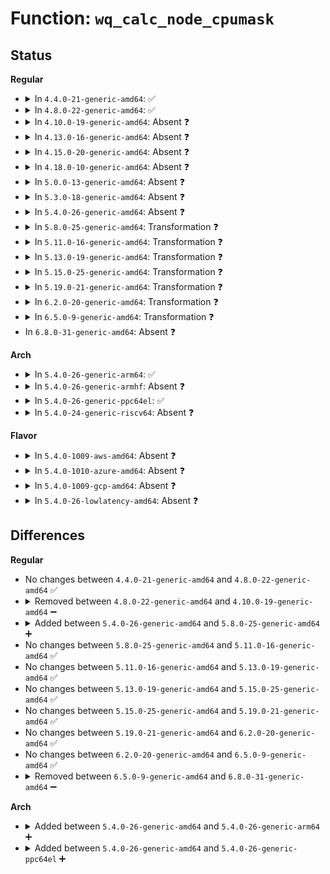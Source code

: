 # Function: <code>wq_calc_node_cpumask</code>

## Status
<b>Regular</b>
<ul>
<li>
<details>
<summary>In <code>4.4.0-21-generic-amd64</code>: ✅</summary>

```c
bool wq_calc_node_cpumask(const struct workqueue_attrs * attrs, int node, int cpu_going_down, cpumask_t * cpumask)
```

```json
{
  "name": "wq_calc_node_cpumask",
  "collision_type": "Unique Static",
  "inline_type": "No",
  "funcs": [
    {
      "addr": 18446744071579465184,
      "name": "wq_calc_node_cpumask",
      "external": false,
      "loc": "kernel/workqueue.c:3437",
      "file": "kernel/workqueue.c",
      "inline": "seen, unknown",
      "caller_inline": [],
      "caller_func": [
        "kernel/workqueue.c:wq_update_unbound_numa",
        "kernel/workqueue.c:apply_wqattrs_prepare"
      ]
    }
  ],
  "symbols": [
    {
      "addr": 18446744071579465184,
      "name": "wq_calc_node_cpumask",
      "section": ".text",
      "bind": "STB_LOCAL",
      "size": 213
    }
  ]
}
```
</details>
</li>
<li>
<details>
<summary>In <code>4.8.0-22-generic-amd64</code>: ✅</summary>

```c
bool wq_calc_node_cpumask(const struct workqueue_attrs * attrs, int node, int cpu_going_down, cpumask_t * cpumask)
```

```json
{
  "name": "wq_calc_node_cpumask",
  "collision_type": "Unique Static",
  "inline_type": "No",
  "funcs": [
    {
      "addr": 18446744071579479248,
      "name": "wq_calc_node_cpumask",
      "external": false,
      "loc": "kernel/workqueue.c:3538",
      "file": "kernel/workqueue.c",
      "inline": "seen, unknown",
      "caller_inline": [],
      "caller_func": [
        "kernel/workqueue.c:wq_update_unbound_numa",
        "kernel/workqueue.c:apply_wqattrs_prepare"
      ]
    }
  ],
  "symbols": [
    {
      "addr": 18446744071579479248,
      "name": "wq_calc_node_cpumask",
      "section": ".text",
      "bind": "STB_LOCAL",
      "size": 203
    }
  ]
}
```
</details>
</li>
<li>
<details>
<summary>In <code>4.10.0-19-generic-amd64</code>: Absent ❓</summary>

```json
{
  "name": "wq_calc_node_cpumask",
  "collision_type": "Unique Static",
  "inline_type": "Selective",
  "funcs": [
    {
      "addr": 18446744071579505232,
      "name": "wq_calc_node_cpumask",
      "external": false,
      "loc": "kernel/workqueue.c:3566",
      "file": "kernel/workqueue.c",
      "inline": "not declared, inlined",
      "caller_inline": [],
      "caller_func": [
        "kernel/workqueue.c:wq_update_unbound_numa",
        "kernel/workqueue.c:apply_wqattrs_prepare"
      ]
    }
  ],
  "symbols": [
    {
      "addr": 18446744071579505232,
      "name": "wq_calc_node_cpumask.isra.22",
      "section": ".text",
      "bind": "STB_LOCAL",
      "size": 216
    }
  ]
}
```
</details>
</li>
<li>
<details>
<summary>In <code>4.13.0-16-generic-amd64</code>: Absent ❓</summary>

```json
{
  "name": "wq_calc_node_cpumask",
  "collision_type": "Unique Static",
  "inline_type": "Selective",
  "funcs": [
    {
      "addr": 18446744071579496912,
      "name": "wq_calc_node_cpumask",
      "external": false,
      "loc": "kernel/workqueue.c:3564",
      "file": "kernel/workqueue.c",
      "inline": "not declared, inlined",
      "caller_inline": [],
      "caller_func": [
        "kernel/workqueue.c:wq_update_unbound_numa",
        "kernel/workqueue.c:apply_wqattrs_prepare"
      ]
    }
  ],
  "symbols": [
    {
      "addr": 18446744071579496912,
      "name": "wq_calc_node_cpumask.isra.20",
      "section": ".text",
      "bind": "STB_LOCAL",
      "size": 275
    }
  ]
}
```
</details>
</li>
<li>
<details>
<summary>In <code>4.15.0-20-generic-amd64</code>: Absent ❓</summary>

```json
{
  "name": "wq_calc_node_cpumask",
  "collision_type": "Unique Static",
  "inline_type": "Selective",
  "funcs": [
    {
      "addr": 18446744071579523264,
      "name": "wq_calc_node_cpumask",
      "external": false,
      "loc": "kernel/workqueue.c:3575",
      "file": "kernel/workqueue.c",
      "inline": "not declared, inlined",
      "caller_inline": [],
      "caller_func": [
        "kernel/workqueue.c:wq_update_unbound_numa",
        "kernel/workqueue.c:apply_wqattrs_prepare"
      ]
    }
  ],
  "symbols": [
    {
      "addr": 18446744071579523264,
      "name": "wq_calc_node_cpumask.isra.21",
      "section": ".text",
      "bind": "STB_LOCAL",
      "size": 275
    }
  ]
}
```
</details>
</li>
<li>
<details>
<summary>In <code>4.18.0-10-generic-amd64</code>: Absent ❓</summary>

```json
{
  "name": "wq_calc_node_cpumask",
  "collision_type": "Unique Static",
  "inline_type": "Selective",
  "funcs": [
    {
      "addr": 0,
      "name": "wq_calc_node_cpumask",
      "external": false,
      "loc": "kernel/workqueue.c:3648",
      "file": "kernel/workqueue.c",
      "inline": "not declared, inlined",
      "caller_inline": [],
      "caller_func": [
        "kernel/workqueue.c:wq_update_unbound_numa",
        "kernel/workqueue.c:apply_wqattrs_prepare"
      ]
    }
  ],
  "symbols": [
    {
      "addr": 18446744071579547504,
      "name": "wq_calc_node_cpumask.isra.26",
      "section": ".text",
      "bind": "STB_LOCAL",
      "size": 253
    },
    {
      "addr": 18446744071579566630,
      "name": "wq_calc_node_cpumask.isra.26.cold.43",
      "section": ".text",
      "bind": "STB_LOCAL",
      "size": 26
    }
  ]
}
```
</details>
</li>
<li>
<details>
<summary>In <code>5.0.0-13-generic-amd64</code>: Absent ❓</summary>

```json
{
  "name": "wq_calc_node_cpumask",
  "collision_type": "Unique Static",
  "inline_type": "Selective",
  "funcs": [
    {
      "addr": 0,
      "name": "wq_calc_node_cpumask",
      "external": false,
      "loc": "kernel/workqueue.c:3671",
      "file": "kernel/workqueue.c",
      "inline": "not declared, inlined",
      "caller_inline": [],
      "caller_func": [
        "kernel/workqueue.c:wq_update_unbound_numa",
        "kernel/workqueue.c:apply_wqattrs_prepare"
      ]
    }
  ],
  "symbols": [
    {
      "addr": 18446744071579585072,
      "name": "wq_calc_node_cpumask.isra.28",
      "section": ".text",
      "bind": "STB_LOCAL",
      "size": 260
    },
    {
      "addr": 18446744071579603862,
      "name": "wq_calc_node_cpumask.isra.28.cold.45",
      "section": ".text",
      "bind": "STB_LOCAL",
      "size": 26
    }
  ]
}
```
</details>
</li>
<li>
<details>
<summary>In <code>5.3.0-18-generic-amd64</code>: Absent ❓</summary>

```json
{
  "name": "wq_calc_node_cpumask",
  "collision_type": "Unique Static",
  "inline_type": "Selective",
  "funcs": [
    {
      "addr": 0,
      "name": "wq_calc_node_cpumask",
      "external": false,
      "loc": "kernel/workqueue.c:3812",
      "file": "kernel/workqueue.c",
      "inline": "not declared, inlined",
      "caller_inline": [],
      "caller_func": [
        "kernel/workqueue.c:wq_update_unbound_numa",
        "kernel/workqueue.c:apply_wqattrs_prepare"
      ]
    }
  ],
  "symbols": [
    {
      "addr": 18446744071579609120,
      "name": "wq_calc_node_cpumask.isra.0",
      "section": ".text",
      "bind": "STB_LOCAL",
      "size": 262
    },
    {
      "addr": 18446744071579627413,
      "name": "wq_calc_node_cpumask.isra.0.cold",
      "section": ".text",
      "bind": "STB_LOCAL",
      "size": 27
    }
  ]
}
```
</details>
</li>
<li>
<details>
<summary>In <code>5.4.0-26-generic-amd64</code>: Absent ❓</summary>

```json
{
  "name": "wq_calc_node_cpumask",
  "collision_type": "Unique Static",
  "inline_type": "Selective",
  "funcs": [
    {
      "addr": 0,
      "name": "wq_calc_node_cpumask",
      "external": false,
      "loc": "kernel/workqueue.c:3821",
      "file": "kernel/workqueue.c",
      "inline": "not declared, inlined",
      "caller_inline": [],
      "caller_func": [
        "kernel/workqueue.c:wq_update_unbound_numa",
        "kernel/workqueue.c:apply_wqattrs_prepare"
      ]
    }
  ],
  "symbols": [
    {
      "addr": 18446744071579634800,
      "name": "wq_calc_node_cpumask.isra.0",
      "section": ".text",
      "bind": "STB_LOCAL",
      "size": 262
    },
    {
      "addr": 18446744071579653282,
      "name": "wq_calc_node_cpumask.isra.0.cold",
      "section": ".text",
      "bind": "STB_LOCAL",
      "size": 27
    }
  ]
}
```
</details>
</li>
<li>
<details>
<summary>In <code>5.8.0-25-generic-amd64</code>: Transformation ❓</summary>

```c
bool wq_calc_node_cpumask(const struct workqueue_attrs * attrs, int node, int cpu_going_down, cpumask_t * cpumask)
```

```json
{
  "name": "wq_calc_node_cpumask",
  "collision_type": "Unique Static",
  "inline_type": "No",
  "funcs": [
    {
      "addr": 0,
      "name": "wq_calc_node_cpumask",
      "external": false,
      "loc": "kernel/workqueue.c:3830",
      "file": "kernel/workqueue.c",
      "inline": "seen, unknown",
      "caller_inline": [],
      "caller_func": [
        "kernel/workqueue.c:wq_update_unbound_numa",
        "kernel/workqueue.c:apply_wqattrs_prepare"
      ]
    }
  ],
  "symbols": [
    {
      "addr": 18446744071579665328,
      "name": "wq_calc_node_cpumask",
      "section": ".text",
      "bind": "STB_LOCAL",
      "size": 277
    },
    {
      "addr": 18446744071579684995,
      "name": "wq_calc_node_cpumask.cold",
      "section": ".text",
      "bind": "STB_LOCAL",
      "size": 27
    }
  ]
}
```
</details>
</li>
<li>
<details>
<summary>In <code>5.11.0-16-generic-amd64</code>: Transformation ❓</summary>

```c
bool wq_calc_node_cpumask(const struct workqueue_attrs * attrs, int node, int cpu_going_down, cpumask_t * cpumask)
```

```json
{
  "name": "wq_calc_node_cpumask",
  "collision_type": "Unique Static",
  "inline_type": "No",
  "funcs": [
    {
      "addr": 0,
      "name": "wq_calc_node_cpumask",
      "external": false,
      "loc": "kernel/workqueue.c:3843",
      "file": "kernel/workqueue.c",
      "inline": "seen, unknown",
      "caller_inline": [],
      "caller_func": [
        "kernel/workqueue.c:wq_update_unbound_numa",
        "kernel/workqueue.c:apply_wqattrs_prepare"
      ]
    }
  ],
  "symbols": [
    {
      "addr": 18446744071579645200,
      "name": "wq_calc_node_cpumask",
      "section": ".text",
      "bind": "STB_LOCAL",
      "size": 263
    },
    {
      "addr": 18446744071591280344,
      "name": "wq_calc_node_cpumask.cold",
      "section": ".text",
      "bind": "STB_LOCAL",
      "size": 27
    }
  ]
}
```
</details>
</li>
<li>
<details>
<summary>In <code>5.13.0-19-generic-amd64</code>: Transformation ❓</summary>

```c
bool wq_calc_node_cpumask(const struct workqueue_attrs * attrs, int node, int cpu_going_down, cpumask_t * cpumask)
```

```json
{
  "name": "wq_calc_node_cpumask",
  "collision_type": "Unique Static",
  "inline_type": "No",
  "funcs": [
    {
      "addr": 0,
      "name": "wq_calc_node_cpumask",
      "external": false,
      "loc": "kernel/workqueue.c:3850",
      "file": "kernel/workqueue.c",
      "inline": "seen, unknown",
      "caller_inline": [],
      "caller_func": [
        "kernel/workqueue.c:wq_update_unbound_numa",
        "kernel/workqueue.c:apply_wqattrs_prepare"
      ]
    }
  ],
  "symbols": [
    {
      "addr": 18446744071579648640,
      "name": "wq_calc_node_cpumask",
      "section": ".text",
      "bind": "STB_LOCAL",
      "size": 275
    },
    {
      "addr": 18446744071591223226,
      "name": "wq_calc_node_cpumask.cold",
      "section": ".text",
      "bind": "STB_LOCAL",
      "size": 27
    }
  ]
}
```
</details>
</li>
<li>
<details>
<summary>In <code>5.15.0-25-generic-amd64</code>: Transformation ❓</summary>

```c
bool wq_calc_node_cpumask(const struct workqueue_attrs * attrs, int node, int cpu_going_down, cpumask_t * cpumask)
```

```json
{
  "name": "wq_calc_node_cpumask",
  "collision_type": "Unique Static",
  "inline_type": "No",
  "funcs": [
    {
      "addr": 0,
      "name": "wq_calc_node_cpumask",
      "external": false,
      "loc": "kernel/workqueue.c:3889",
      "file": "kernel/workqueue.c",
      "inline": "seen, unknown",
      "caller_inline": [],
      "caller_func": [
        "kernel/workqueue.c:wq_update_unbound_numa",
        "kernel/workqueue.c:apply_wqattrs_prepare"
      ]
    }
  ],
  "symbols": [
    {
      "addr": 18446744071579725360,
      "name": "wq_calc_node_cpumask",
      "section": ".text",
      "bind": "STB_LOCAL",
      "size": 382
    },
    {
      "addr": 18446744071592104094,
      "name": "wq_calc_node_cpumask.cold",
      "section": ".text",
      "bind": "STB_LOCAL",
      "size": 103
    }
  ]
}
```
</details>
</li>
<li>
<details>
<summary>In <code>5.19.0-21-generic-amd64</code>: Transformation ❓</summary>

```c
bool wq_calc_node_cpumask(const struct workqueue_attrs * attrs, int node, int cpu_going_down, cpumask_t * cpumask)
```

```json
{
  "name": "wq_calc_node_cpumask",
  "collision_type": "Unique Static",
  "inline_type": "No",
  "funcs": [
    {
      "addr": 0,
      "name": "wq_calc_node_cpumask",
      "external": false,
      "loc": "kernel/workqueue.c:3872",
      "file": "kernel/workqueue.c",
      "inline": "seen, unknown",
      "caller_inline": [],
      "caller_func": [
        "kernel/workqueue.c:wq_update_unbound_numa",
        "kernel/workqueue.c:apply_wqattrs_prepare"
      ]
    }
  ],
  "symbols": [
    {
      "addr": 18446744071579842240,
      "name": "wq_calc_node_cpumask",
      "section": ".text",
      "bind": "STB_LOCAL",
      "size": 377
    },
    {
      "addr": 18446744071593872179,
      "name": "wq_calc_node_cpumask.cold",
      "section": ".text",
      "bind": "STB_LOCAL",
      "size": 86
    }
  ]
}
```
</details>
</li>
<li>
<details>
<summary>In <code>6.2.0-20-generic-amd64</code>: Transformation ❓</summary>

```c
bool wq_calc_node_cpumask(const struct workqueue_attrs * attrs, int node, int cpu_going_down, cpumask_t * cpumask)
```

```json
{
  "name": "wq_calc_node_cpumask",
  "collision_type": "Unique Static",
  "inline_type": "No",
  "funcs": [
    {
      "addr": 0,
      "name": "wq_calc_node_cpumask",
      "external": false,
      "loc": "kernel/workqueue.c:3879",
      "file": "kernel/workqueue.c",
      "inline": "seen, unknown",
      "caller_inline": [],
      "caller_func": [
        "kernel/workqueue.c:wq_update_unbound_numa",
        "kernel/workqueue.c:apply_wqattrs_prepare"
      ]
    }
  ],
  "symbols": [
    {
      "addr": 18446744071579981824,
      "name": "wq_calc_node_cpumask",
      "section": ".text",
      "bind": "STB_LOCAL",
      "size": 396
    },
    {
      "addr": 18446744071595976271,
      "name": "wq_calc_node_cpumask.cold",
      "section": ".text",
      "bind": "STB_LOCAL",
      "size": 62
    }
  ]
}
```
</details>
</li>
<li>
<details>
<summary>In <code>6.5.0-9-generic-amd64</code>: Transformation ❓</summary>

```c
bool wq_calc_node_cpumask(const struct workqueue_attrs * attrs, int node, int cpu_going_down, cpumask_t * cpumask)
```

```json
{
  "name": "wq_calc_node_cpumask",
  "collision_type": "Unique Static",
  "inline_type": "No",
  "funcs": [
    {
      "addr": 0,
      "name": "wq_calc_node_cpumask",
      "external": false,
      "loc": "kernel/workqueue.c:4207",
      "file": "kernel/workqueue.c",
      "inline": "seen, unknown",
      "caller_inline": [],
      "caller_func": [
        "kernel/workqueue.c:wq_update_unbound_numa",
        "kernel/workqueue.c:apply_wqattrs_prepare"
      ]
    }
  ],
  "symbols": [
    {
      "addr": 18446744071580034000,
      "name": "wq_calc_node_cpumask",
      "section": ".text",
      "bind": "STB_LOCAL",
      "size": 464
    },
    {
      "addr": 18446744071596493770,
      "name": "wq_calc_node_cpumask.cold",
      "section": ".text",
      "bind": "STB_LOCAL",
      "size": 89
    }
  ]
}
```
</details>
</li>
<li>
In <code>6.8.0-31-generic-amd64</code>: Absent ❓
</li>
</ul>
<b>Arch</b>
<ul>
<li>
<details>
<summary>In <code>5.4.0-26-generic-arm64</code>: ✅</summary>

```c
bool wq_calc_node_cpumask(const struct workqueue_attrs * attrs, int node, int cpu_going_down, cpumask_t * cpumask)
```

```json
{
  "name": "wq_calc_node_cpumask",
  "collision_type": "Unique Static",
  "inline_type": "No",
  "funcs": [
    {
      "addr": 18446603336490801112,
      "name": "wq_calc_node_cpumask",
      "external": false,
      "loc": "kernel/workqueue.c:3821",
      "file": "kernel/workqueue.c",
      "inline": "seen, unknown",
      "caller_inline": [],
      "caller_func": [
        "kernel/workqueue.c:wq_update_unbound_numa",
        "kernel/workqueue.c:apply_wqattrs_prepare"
      ]
    }
  ],
  "symbols": [
    {
      "addr": 18446603336490801112,
      "name": "wq_calc_node_cpumask",
      "section": ".text",
      "bind": "STB_LOCAL",
      "size": 424
    }
  ]
}
```
</details>
</li>
<li>
<details>
<summary>In <code>5.4.0-26-generic-armhf</code>: Absent ❓</summary>

```json
{
  "name": "wq_calc_node_cpumask",
  "collision_type": "Unique Static",
  "inline_type": "Selective",
  "funcs": [
    {
      "addr": 3224849336,
      "name": "wq_calc_node_cpumask",
      "external": false,
      "loc": "kernel/workqueue.c:3821",
      "file": "kernel/workqueue.c",
      "inline": "not declared, inlined",
      "caller_inline": [],
      "caller_func": [
        "kernel/workqueue.c:apply_wqattrs_prepare"
      ]
    }
  ],
  "symbols": [
    {
      "addr": 3224849336,
      "name": "wq_calc_node_cpumask.constprop.0",
      "section": ".text",
      "bind": "STB_LOCAL",
      "size": 36
    }
  ]
}
```
</details>
</li>
<li>
<details>
<summary>In <code>5.4.0-26-generic-ppc64el</code>: ✅</summary>

```c
bool wq_calc_node_cpumask(const struct workqueue_attrs * attrs, int node, int cpu_going_down, cpumask_t * cpumask)
```

```json
{
  "name": "wq_calc_node_cpumask",
  "collision_type": "Unique Static",
  "inline_type": "No",
  "funcs": [
    {
      "addr": 13835058055283636960,
      "name": "wq_calc_node_cpumask",
      "external": false,
      "loc": "kernel/workqueue.c:3821",
      "file": "kernel/workqueue.c",
      "inline": "seen, unknown",
      "caller_inline": [],
      "caller_func": [
        "kernel/workqueue.c:wq_update_unbound_numa",
        "kernel/workqueue.c:apply_wqattrs_prepare"
      ]
    }
  ],
  "symbols": [
    {
      "addr": 13835058055283636960,
      "name": "wq_calc_node_cpumask",
      "section": ".text",
      "bind": "STB_LOCAL",
      "size": 504
    }
  ]
}
```
</details>
</li>
<li>
<details>
<summary>In <code>5.4.0-24-generic-riscv64</code>: Absent ❓</summary>

```json
{
  "name": "wq_calc_node_cpumask",
  "collision_type": "Unique Static",
  "inline_type": "Selective",
  "funcs": [
    {
      "addr": 18446743936271477594,
      "name": "wq_calc_node_cpumask",
      "external": false,
      "loc": "kernel/workqueue.c:3821",
      "file": "kernel/workqueue.c",
      "inline": "not declared, inlined",
      "caller_inline": [],
      "caller_func": [
        "kernel/workqueue.c:apply_wqattrs_prepare"
      ]
    }
  ],
  "symbols": [
    {
      "addr": 18446743936271477594,
      "name": "wq_calc_node_cpumask.constprop.0",
      "section": ".text",
      "bind": "STB_LOCAL",
      "size": 104
    }
  ]
}
```
</details>
</li>
</ul>
<b>Flavor</b>
<ul>
<li>
<details>
<summary>In <code>5.4.0-1009-aws-amd64</code>: Absent ❓</summary>

```json
{
  "name": "wq_calc_node_cpumask",
  "collision_type": "Unique Static",
  "inline_type": "Selective",
  "funcs": [
    {
      "addr": 0,
      "name": "wq_calc_node_cpumask",
      "external": false,
      "loc": "kernel/workqueue.c:3821",
      "file": "kernel/workqueue.c",
      "inline": "not declared, inlined",
      "caller_inline": [],
      "caller_func": [
        "kernel/workqueue.c:wq_update_unbound_numa",
        "kernel/workqueue.c:apply_wqattrs_prepare"
      ]
    }
  ],
  "symbols": [
    {
      "addr": 18446744071579611104,
      "name": "wq_calc_node_cpumask.isra.0",
      "section": ".text",
      "bind": "STB_LOCAL",
      "size": 262
    },
    {
      "addr": 18446744071579629586,
      "name": "wq_calc_node_cpumask.isra.0.cold",
      "section": ".text",
      "bind": "STB_LOCAL",
      "size": 27
    }
  ]
}
```
</details>
</li>
<li>
<details>
<summary>In <code>5.4.0-1010-azure-amd64</code>: Absent ❓</summary>

```json
{
  "name": "wq_calc_node_cpumask",
  "collision_type": "Unique Static",
  "inline_type": "Selective",
  "funcs": [
    {
      "addr": 0,
      "name": "wq_calc_node_cpumask",
      "external": false,
      "loc": "kernel/workqueue.c:3821",
      "file": "kernel/workqueue.c",
      "inline": "not declared, inlined",
      "caller_inline": [],
      "caller_func": [
        "kernel/workqueue.c:wq_update_unbound_numa",
        "kernel/workqueue.c:apply_wqattrs_prepare"
      ]
    }
  ],
  "symbols": [
    {
      "addr": 18446744071579540176,
      "name": "wq_calc_node_cpumask.isra.0",
      "section": ".text",
      "bind": "STB_LOCAL",
      "size": 262
    },
    {
      "addr": 18446744071579557938,
      "name": "wq_calc_node_cpumask.isra.0.cold",
      "section": ".text",
      "bind": "STB_LOCAL",
      "size": 27
    }
  ]
}
```
</details>
</li>
<li>
<details>
<summary>In <code>5.4.0-1009-gcp-amd64</code>: Absent ❓</summary>

```json
{
  "name": "wq_calc_node_cpumask",
  "collision_type": "Unique Static",
  "inline_type": "Selective",
  "funcs": [
    {
      "addr": 0,
      "name": "wq_calc_node_cpumask",
      "external": false,
      "loc": "kernel/workqueue.c:3821",
      "file": "kernel/workqueue.c",
      "inline": "not declared, inlined",
      "caller_inline": [],
      "caller_func": [
        "kernel/workqueue.c:wq_update_unbound_numa",
        "kernel/workqueue.c:apply_wqattrs_prepare"
      ]
    }
  ],
  "symbols": [
    {
      "addr": 18446744071579608384,
      "name": "wq_calc_node_cpumask.isra.0",
      "section": ".text",
      "bind": "STB_LOCAL",
      "size": 262
    },
    {
      "addr": 18446744071579626866,
      "name": "wq_calc_node_cpumask.isra.0.cold",
      "section": ".text",
      "bind": "STB_LOCAL",
      "size": 27
    }
  ]
}
```
</details>
</li>
<li>
<details>
<summary>In <code>5.4.0-26-lowlatency-amd64</code>: Absent ❓</summary>

```json
{
  "name": "wq_calc_node_cpumask",
  "collision_type": "Unique Static",
  "inline_type": "Selective",
  "funcs": [
    {
      "addr": 0,
      "name": "wq_calc_node_cpumask",
      "external": false,
      "loc": "kernel/workqueue.c:3821",
      "file": "kernel/workqueue.c",
      "inline": "not declared, inlined",
      "caller_inline": [],
      "caller_func": [
        "kernel/workqueue.c:wq_update_unbound_numa",
        "kernel/workqueue.c:apply_wqattrs_prepare"
      ]
    }
  ],
  "symbols": [
    {
      "addr": 18446744071579650352,
      "name": "wq_calc_node_cpumask.isra.0",
      "section": ".text",
      "bind": "STB_LOCAL",
      "size": 262
    },
    {
      "addr": 18446744071579660581,
      "name": "wq_calc_node_cpumask.isra.0.cold",
      "section": ".text",
      "bind": "STB_LOCAL",
      "size": 27
    }
  ]
}
```
</details>
</li>
</ul>

## Differences
<b>Regular</b>
<ul>
<li>
No changes between <code>4.4.0-21-generic-amd64</code> and <code>4.8.0-22-generic-amd64</code> ✅
</li>
<li>
<details>
<summary>Removed between <code>4.8.0-22-generic-amd64</code> and <code>4.10.0-19-generic-amd64</code> ➖</summary>

```c
bool wq_calc_node_cpumask(const struct workqueue_attrs * attrs, int node, int cpu_going_down, cpumask_t * cpumask)
```
</details>
</li>
<li>
<details>
<summary>Added between <code>5.4.0-26-generic-amd64</code> and <code>5.8.0-25-generic-amd64</code> ➕</summary>

```c
bool wq_calc_node_cpumask(const struct workqueue_attrs * attrs, int node, int cpu_going_down, cpumask_t * cpumask)
```
</details>
</li>
<li>
No changes between <code>5.8.0-25-generic-amd64</code> and <code>5.11.0-16-generic-amd64</code> ✅
</li>
<li>
No changes between <code>5.11.0-16-generic-amd64</code> and <code>5.13.0-19-generic-amd64</code> ✅
</li>
<li>
No changes between <code>5.13.0-19-generic-amd64</code> and <code>5.15.0-25-generic-amd64</code> ✅
</li>
<li>
No changes between <code>5.15.0-25-generic-amd64</code> and <code>5.19.0-21-generic-amd64</code> ✅
</li>
<li>
No changes between <code>5.19.0-21-generic-amd64</code> and <code>6.2.0-20-generic-amd64</code> ✅
</li>
<li>
No changes between <code>6.2.0-20-generic-amd64</code> and <code>6.5.0-9-generic-amd64</code> ✅
</li>
<li>
<details>
<summary>Removed between <code>6.5.0-9-generic-amd64</code> and <code>6.8.0-31-generic-amd64</code> ➖</summary>

```c
bool wq_calc_node_cpumask(const struct workqueue_attrs * attrs, int node, int cpu_going_down, cpumask_t * cpumask)
```
</details>
</li>
</ul>
<b>Arch</b>
<ul>
<li>
<details>
<summary>Added between <code>5.4.0-26-generic-amd64</code> and <code>5.4.0-26-generic-arm64</code> ➕</summary>

```c
bool wq_calc_node_cpumask(const struct workqueue_attrs * attrs, int node, int cpu_going_down, cpumask_t * cpumask)
```
</details>
</li>
<li>
<details>
<summary>Added between <code>5.4.0-26-generic-amd64</code> and <code>5.4.0-26-generic-ppc64el</code> ➕</summary>

```c
bool wq_calc_node_cpumask(const struct workqueue_attrs * attrs, int node, int cpu_going_down, cpumask_t * cpumask)
```
</details>
</li>
</ul>
